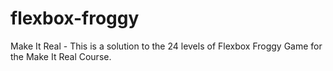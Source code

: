 # flexbox-froggy

Make It Real - This is a solution to the 24 levels of Flexbox Froggy Game for the Make It Real Course.